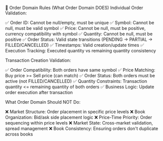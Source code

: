 🎯 Order Domain Rules (What Order Domain DOES)
Individual Order Validation:

✅ Order ID: Cannot be null/empty, must be unique
✅ Symbol: Cannot be null, must be valid symbol
✅ Price: Cannot be null, must be positive, currency compatibility with symbol
✅ Quantity: Cannot be null, must be positive
✅ Order Status: Valid state transitions (PENDING → PARTIAL → FILLED/CANCELLED)
✅ Timestamps: Valid creation/update times
✅ Execution Tracking: Executed quantity vs remaining quantity consistency

Transaction Creation Validation:

✅ Order Compatibility: Both orders have same symbol
✅ Price Matching: Buy price >= Sell price (can match)
✅ Order Status: Both orders must be active (not FILLED/CANCELLED)
✅ Quantity Constraints: Transaction quantity <= remaining quantity of both orders
✅ Business Logic: Update order execution after transaction

What Order Domain Should NOT Do:

❌ Market Structure: Order placement in specific price levels
❌ Book Organization: Bid/ask side placement logic
❌ Price-Time Priority: Order sequencing within price levels
❌ Market State: Cross-market validation, spread management
❌ Book Consistency: Ensuring orders don't duplicate across books

